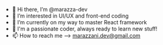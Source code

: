 - 👋 Hi there, I’m @marazza-dev
- 👀 I’m interested in UI/UX and front-end coding
- 🌱 I’m currently on my way to master React framework
- 💞️ I'm a passionate coder, always ready to learn new stuff! 
- 📫 How to reach me --> marazzani.dev@gmail.com

<!---
marazza-dev/marazza-dev is a ✨ special ✨ repository because its `README.md` (this file) appears on your GitHub profile.
You can click the Preview link to take a look at your changes.
--->
